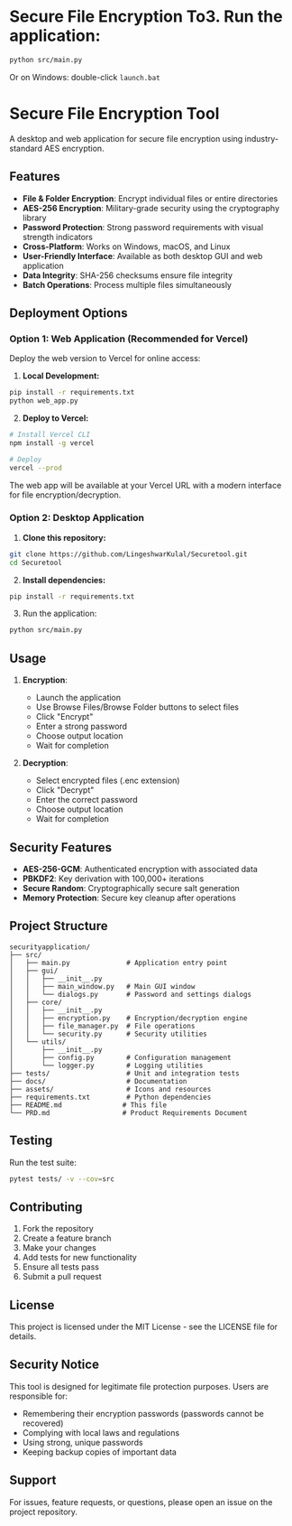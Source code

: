 # Secure File Encryption To3. **Run the application:**
```bash
python src/main.py
```
Or on Windows: double-click `launch.bat`
# Secure File Encryption Tool

A desktop and web application for secure file encryption using industry-standard AES encryption.

## Features

- **File & Folder Encryption**: Encrypt individual files or entire directories
- **AES-256 Encryption**: Military-grade security using the cryptography library
- **Password Protection**: Strong password requirements with visual strength indicators
- **Cross-Platform**: Works on Windows, macOS, and Linux
- **User-Friendly Interface**: Available as both desktop GUI and web application
- **Data Integrity**: SHA-256 checksums ensure file integrity
- **Batch Operations**: Process multiple files simultaneously

## Deployment Options

### Option 1: Web Application (Recommended for Vercel)

Deploy the web version to Vercel for online access:

1. **Local Development:**
```bash
pip install -r requirements.txt
python web_app.py
```

2. **Deploy to Vercel:**
```bash
# Install Vercel CLI
npm install -g vercel

# Deploy
vercel --prod
```

The web app will be available at your Vercel URL with a modern interface for file encryption/decryption.

### Option 2: Desktop Application

1. **Clone this repository:**
```bash
git clone https://github.com/LingeshwarKulal/Securetool.git
cd Securetool
```

2. **Install dependencies:**
```bash
pip install -r requirements.txt
```

3. Run the application:
```bash
python src/main.py
```

## Usage

1. **Encryption**:
   - Launch the application
   - Use Browse Files/Browse Folder buttons to select files
   - Click "Encrypt"
   - Enter a strong password
   - Choose output location
   - Wait for completion

2. **Decryption**:
   - Select encrypted files (.enc extension)
   - Click "Decrypt"
   - Enter the correct password
   - Choose output location
   - Wait for completion

## Security Features

- **AES-256-GCM**: Authenticated encryption with associated data
- **PBKDF2**: Key derivation with 100,000+ iterations
- **Secure Random**: Cryptographically secure salt generation
- **Memory Protection**: Secure key cleanup after operations

## Project Structure

```
securityapplication/
├── src/
│   ├── main.py              # Application entry point
│   ├── gui/
│   │   ├── __init__.py
│   │   ├── main_window.py   # Main GUI window
│   │   └── dialogs.py       # Password and settings dialogs
│   ├── core/
│   │   ├── __init__.py
│   │   ├── encryption.py    # Encryption/decryption engine
│   │   ├── file_manager.py  # File operations
│   │   └── security.py      # Security utilities
│   └── utils/
│       ├── __init__.py
│       ├── config.py        # Configuration management
│       └── logger.py        # Logging utilities
├── tests/                   # Unit and integration tests
├── docs/                    # Documentation
├── assets/                  # Icons and resources
├── requirements.txt         # Python dependencies
├── README.md               # This file
└── PRD.md                  # Product Requirements Document
```

## Testing

Run the test suite:
```bash
pytest tests/ -v --cov=src
```

## Contributing

1. Fork the repository
2. Create a feature branch
3. Make your changes
4. Add tests for new functionality
5. Ensure all tests pass
6. Submit a pull request

## License

This project is licensed under the MIT License - see the LICENSE file for details.

## Security Notice

This tool is designed for legitimate file protection purposes. Users are responsible for:
- Remembering their encryption passwords (passwords cannot be recovered)
- Complying with local laws and regulations
- Using strong, unique passwords
- Keeping backup copies of important data

## Support

For issues, feature requests, or questions, please open an issue on the project repository.
